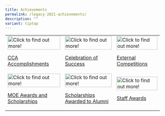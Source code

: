 ```yaml
---
title: Achievements
permalink: /legacy-2021-achievements/
description: ""
variant: tiptap
---
```

<table style="minWidth: 75px">
<colgroup>
<col>
<col>
<col>
</colgroup>
<tbody>
<tr>
<td rowspan="1" colspan="1">
<div class="isomer-image-wrapper">
<img style="width: 100%" height="auto" width="100%" alt="Click to find out more!" src="/images/a1.jpg">
</div>
<p><a href="/sajc/achievements/cca-accomplishments" rel="noopener noreferrer nofollow" target="_blank">CCA Accomplishments</a>
</p>
</td>
<td rowspan="1" colspan="1">
<div class="isomer-image-wrapper">
<img style="width: 100%" height="auto" width="100%" alt="Click to find out more!" src="/images/a2.jpg">
</div>
<p><a href="/sajc/achievements/celebration-of-success" rel="noopener noreferrer nofollow" target="_blank">Celebration of Success</a>
</p>
</td>
<td rowspan="1" colspan="1">
<div class="isomer-image-wrapper">
<img style="width: 100%" height="auto" width="100%" alt="Click to find out more!" src="/images/a3.jpg">
</div>
<p><a href="/sajc/achievements/external-competitions" rel="noopener noreferrer nofollow" target="_blank">External Competitions</a>
</p>
</td>
</tr>
<tr>
<td rowspan="1" colspan="1">
<div class="isomer-image-wrapper">
<img style="width: 100%" height="auto" width="100%" alt="Click to find out more!" src="/images/a4.jpg">
</div>
<p><a href="/sajc/achievements/moe-awards-and-scholarships" rel="noopener noreferrer nofollow" target="_blank">MOE Awards and Scholarships</a>
</p>
</td>
<td rowspan="1" colspan="1">
<div class="isomer-image-wrapper">
<img style="width: 100%" height="auto" width="100%" alt="Click to find out more!" src="/images/a5.jpg">
</div>
<p><a href="/sajc/achievements/scholarships-awarded-to-alumni" rel="noopener noreferrer nofollow" target="_blank">Scholarships Awarded to Alumni</a>
</p>
</td>
<td rowspan="1" colspan="1">
<div class="isomer-image-wrapper">
<img style="width: 100%" height="auto" width="100%" alt="Click to find out more!" src="/images/a6.jpg">
</div>
<p><a href="/sajc/achievements/staff-awards" rel="noopener noreferrer nofollow" target="_blank">Staff Awards</a>
</p>
</td>
</tr>
</tbody>
</table>
<p></p>